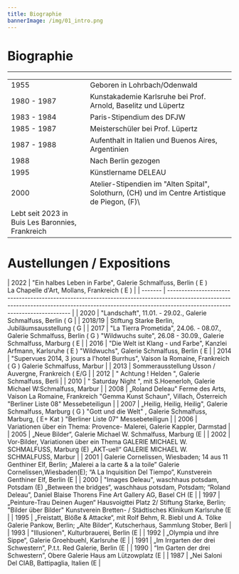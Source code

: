 ```yaml
---
title: Biographie
bannerImage: /img/01_intro.png
---
```

# Biographie

- - -

|             |                                                                                                                                                  |
| ----------- | ------------------------------------------------------------------------------------------------------------------------------------------------ |
| 1955        | Geboren in Lohrbach/Odenwald                                                                                                                     |
| 1980 - 1987 | Kunstakademie Karlsruhe bei Prof. Arnold, Baselitz und Lüpertz                                                                                   |
| 1983 - 1984 | Paris-Stipendium des DFJW                                                                                                                        |
| 1985 - 1987 | Meisterschüler bei Prof. Lüpertz                                                                                                                 |
| 1987 - 1988 | Aufenthalt in Italien und Buenos Aires, Argentinien                                                                                              |
| 1988        | Nach Berlin gezogen                                                                                                                              |
| 1995        | Künstlername DELEAU                                                                                                                              |
| 2000        | Atelier-Stipendien im "Alten Spital", Solothurn, (CH) und im Centre Artistique de Piegon, (F)\
 Lebt seit 2023 in Buis Les Baronnies, Frankreich |

# Austellungen / Expositions

| 2022    | "Ein halbes Leben in Farbe", Galerie Schmalfuss, Berlin ( E )\
La Chapelle d'Art, Mollans, Frankreich ( E )                                                                                              |
| ------- | -------------------------------------------------------------------------------------------------------------------------------------------------------------------------------------------------------- |
| 2020    | "Landschaft", 11.01. - 29.02., Galerie Schmalfuss, Berlin ( G                                                                                                                                            |
| 2018/19 | Stiftung Starke Berlin, Jubiläumsausstellung ( G                                                                                                                                                         |
| 2017    | "La Tierra Prometida", 24.06. - 08.07., Galerie Schmalfuss, Berlin ( G ) "Wildwuchs suite", 26.08 - 30.09., Galerie Schmalfuss, Marburg ( E                                                              |
| 2016    | "Die Welt ist Klang - und Farbe", Kanzlei Arfmann, Karlsruhe ( E ) "Wildwuchs", Galerie Schmalfuss, Berlin ( E                                                                                           |
| 2014    | "Supervues 2014, 3 jours a l'hotel Burrhus", Vaison la Romaine, Frankreich ( G ) Galerie Schmalfuss, Marbur                                                                                              |
| 2013    | Sommerausstellung Usson / Auvergne, Frankreich ( E/G                                                                                                                                                     |
| 2012    | " Achtung ! Helden ", Galerie Schmalfuss, Berli                                                                                                                                                          |
| 2010    | " Saturday Night ", mit S.Hoenerloh, Galerie Michael W:Schmalfuss, Marbur                                                                                                                                |
| 2008    | „Roland Deleau" Ferme des Arts, Vaison La Romaine, Frankreich "Gemma Kunst Schaun", Villach, Österreich "Berliner Liste 08" Messebeteiligun                                                              |
| 2007    | „Heilig, Heilig, Heilig", Galerie Schmalfuss, Marburg ( G ) "Gott und die Welt" , Galerie Schmalfuss, Marburg, ( E+ Kat ) "Berliner Liste 07" Messebeteiligun                                            |
| 2006    | Variationen über ein Thema: Provence- Malerei, Galerie Kappler, Darmstad                                                                                                                                 |
| 2005    | „Neue Bilder“, Galerie Michael W. Schmalfuss, Marburg (E                                                                                                                                                 |
| 2002    | Vor-Bilder, Variationen über ein Thema GALERIE MICHAEL W. SCHMALFUSS, Marburg (E) „AKT-uell“ GALERIE MICHAEL W. SCHMALFUSS, Marbur                                                                       |
| 2001    | Galerie Cornelissen, Wiesbaden; 14 aus 11 Genthiner Elf, Berlin; „Malerei a la carte & a la toile” Galerie Cornelissen,Wiesbaden(E); “A La Inquisition Del Tiempo”, Kunstverein Genthiner Elf, Berlin (E |
| 2000    | "Images Deleau", waschhaus potsdam, Potsdam (E) „Between the bridges“, waschhaus potsdam, Potsdam; “Roland Deleau”, Daniel Blaise Thorens Fine Art Gallery AG, Basel CH (E                               |
| 1997    | „Peinture-Trau Deinen Augen“ Hausvoigttei Platz 2/ Stiftung Starke, Berlin; "Bilder über Bilder" Kunstverein Bretten- / Städtisches Klinikum Karlsruhe (E                                                |
| 1995    | „Freistatt, Blöße & Attacke“, mit Rolf Behm, R. Biebl und A. Tölke Galerie Pankow, Berlin; „Alte Bilder“, Kutscherhaus, Sammlung Stober, Berli                                                           |
| 1993    | "Illusionen", Kulturbrauerei, Berlin (E                                                                                                                                                                  |
| 1992    | „Olympia und ihre Sippe“, Galerie Groehbuehl, Karlsruhe (E                                                                                                                                               |
| 1991    | „Im Irrgarten der drei Schwestern“, P.t.t. Red Galerie, Berlin (E                                                                                                                                        |
| 1990    | “Im Garten der drei Schwestern”, Obere Galerie Haus am Lützowplatz (E                                                                                                                                    |
| 1987    | „Nei Saloni Del CIAB, Battipaglia, Italien (E                                                                                                                                                            |